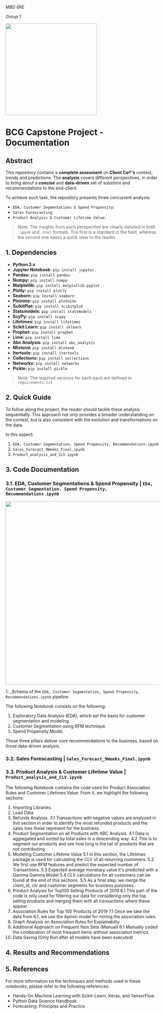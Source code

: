 _MBD @IE_

_Group 1_

<img width="300" style="float:center" 
     src="https://logos-world.net/wp-content/uploads/2022/06/BGG-Logo.png" />

# BCG Capstone Project - Documentation

## Abstract

This repository contains a **complete assesment** on **Client Co®'s** context, trends and predictions. The **analysis** covers different perspectives, in order to bring about a **concise** and **data-driven** set of solutions and recommendations to the end-client.

To achieve such task, the repository presents three concurrent analysis:

* `EDA, Customer Segmentations & Spend Propensity`: 
* `Sales Forescasting`: 
* `Product Analysis & Customer Lifetime Value`: 

> Note: The insights from each perspective are clearly detailed in both `.ipynb` and `.html` formats. The first is a standard in the field, whereas the second one eases a quick view to the reader.


## 1. Dependencies

- **Python 3.x**
- **Jupyter Notebook**: `pip install jupyter`
- **Pandas:** `pip install pandas`
- **Numpy:** `pip install numpy`
- **Matplotlib:** `pip install matplotlib.pyplot`
- **Plotly:** `pip install plotly`
- **Seaborn:** `pip install seaborn`
- **Plotnine:** `pip install plotnine`
- **ScikitPlot:** `pip install scikitplot`
- **Statsmodels:** `pip install statsmodels`
- **ScyPy:** `pip install scypy`
- **Lifetimes:** `pip install lifetimes`
- **Scikit Learn:** `pip install sklearn`
- **Prophet:** `pip install prophet`
- **Lime:** `pip install lime`
- **Abc Analysis:** `pip install abc_analysis`
- **Mlxtend:** `pip install mlxtend`
- **Itertools:** `pip install itertools`
- **Collections:** `pip install collections`
- **Networkx:** `pip install networkx`
- **Pickle:** `pip install pickle`


> Note: The required versions for each each are defined in `requirements.txt`



## 2. Quick Guide 

To follow along the project, the reader should tackle these analysis sequentially. This approach not only provides a broader understanding on the context, but is also consistent with the evolution and transformations on the data.

In this aspect:


1. `EDA, Customer Segmentation, Spend Propensity, Recommendations.ipynb`
2. `Sales_Forecast_9Weeks_Final.ipynb`
3. `Product_analysis_and_CLV.ipynb`



## 3. Code Documentation

### 3.1. EDA, Customer Segmentations & Spend Propensity | `EDA, Customer Segmentation, Spend Propensity, Recommendations.ipynb`

<img width="600" style="float:center" 
     src="https://i.imgur.com/ldpdrIn.png" />

<a name="Footnote" >1</a>: _Schema of the `EDA, Customer Segmentation, Spend Propensity, Recommendations.ipynb` pipeline

The following Notebook consists on the following:

1. Exploratory Data Analysis (EDA), which set the basis for customer segmentation and modeling.
2. Customer Segmentation using RFM technique.
3. Spend Propensity Model.

Those three pillars deliver core recommendations to the business, based on those data-driven analysis. 

### 3.2. Sales Forescasting | `Sales_Forecast_9Weeks_Final.ipynb`



### 3.3. Product Analysis & Customer Lifetime Value | `Product_analysis_and_CLV.ipynb`

The following Notebook contains the code used for Product Association Rules and Customer Lifetimes Value. From it, we highlight the following sections: 

1. Importing Libraries.
2. Load Data.
3. Refunds Analysis.
	3.1 Transactions with negative values are analyzed in this section in order to identify the 	most refunded products and the sales loss these represent for the business. 
4. Product Segmentation on all Products with ABC Analysis. 
	4.1 Data is aggregated and sorted by total sales in  a descending way. 
	4.2 This is to segment our products and see how long is the tail of products that are not 	contributing
5. Modeling Customer Lifetime Value
	5.1 In this section, the Lifetimes package is used for calculating the CLV of all returning customers. 
	5.2 We first use RFM features and predict the expected number of Transactions.
	5.3 Expected average monetary value it's predicted with a Gamma Gamma Model
	5.4 CLV calculations for all customers can be found at the end of this sections.
	5.5 As a final step, we merge the client_id, clv and customer segments for business 	purposes.
6. Product Analysis for Top100 Selling Products of 2019
	6.1 This part of the code is only used for filtering our data for considering only the top 	selling products and merging them with all transactions where these appear. 
7. Association Rules for Top 100 Products of 2019
	7.1 Once we take the data from 6.1, we use the Apriori model for mining the association 	rules.
8. Graph Analysis on Association Rules for Explainabilty. 
9. Additional Approach on Frequent Item Sets (Manual)
	9.1 Manually coded the combination of most frequent items without association metrics.
10. Data Saving (Only Run after all models have been executed)


## 4. Results and Recommendations


## 5. References

For more information on the techniques and methods used in these notebooks, please refer to the following references:

- Hands-On Machine Learning with Scikit-Learn, Keras, and TensorFlow
- Python Data Science Handbook
- Forecasting: Principles and Practice
